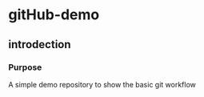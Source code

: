 # gitHub-demo

## introdection

### Purpose

A simple demo repository to show the basic git workflow
